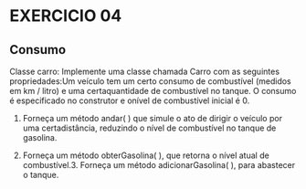 # EXERCICIO 04

## Consumo
Classe carro: Implemente uma classe chamada Carro com as seguintes propriedades:Um veículo tem um certo consumo de combustível (medidos em km / litro) e uma certaquantidade de combustível no tanque. O consumo é especificado no construtor e onível de combustível inicial é 0.

1. Forneça um método andar( ) que simule o ato de dirigir o veículo por uma certadistância, reduzindo o nível de combustível no tanque de gasolina.

2. Forneça um método obterGasolina( ), que retorna o nível atual de combustível.3. Forneça um método adicionarGasolina( ), para abastecer o tanque.